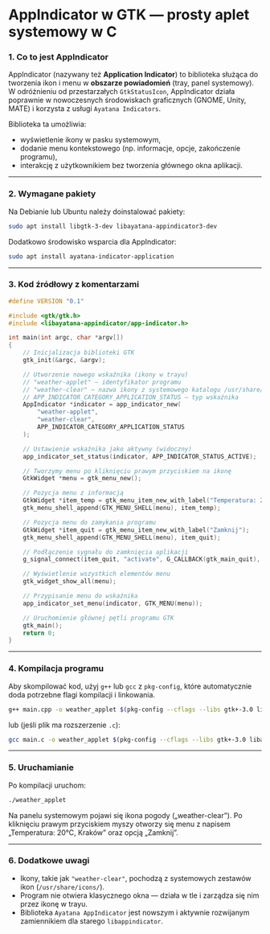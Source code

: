 # AppIndicator w GTK — prosty aplet systemowy w C

### **1. Co to jest AppIndicator**

AppIndicator (nazywany też **Application Indicator**) to biblioteka służąca do tworzenia ikon i menu w **obszarze powiadomień** (tray, panel systemowy).
W odróżnieniu od przestarzałych `GtkStatusIcon`, AppIndicator działa poprawnie w nowoczesnych środowiskach graficznych (GNOME, Unity, MATE) i korzysta z usługi `Ayatana Indicators`.

Biblioteka ta umożliwia:

* wyświetlenie ikony w pasku systemowym,
* dodanie menu kontekstowego (np. informacje, opcje, zakończenie programu),
* interakcję z użytkownikiem bez tworzenia głównego okna aplikacji.

---

### **2. Wymagane pakiety**

Na Debianie lub Ubuntu należy doinstalować pakiety:

```bash
sudo apt install libgtk-3-dev libayatana-appindicator3-dev
```

Dodatkowo środowisko wsparcia dla AppIndicator:

```bash
sudo apt install ayatana-indicator-application
```

---

### **3. Kod źródłowy z komentarzami**

```c
#define VERSION "0.1"

#include <gtk/gtk.h>
#include <libayatana-appindicator/app-indicator.h>

int main(int argc, char *argv[])
{
    // Inicjalizacja biblioteki GTK
    gtk_init(&argc, &argv);

    // Utworzenie nowego wskaźnika (ikony w trayu)
    // "weather-applet" – identyfikator programu
    // "weather-clear" – nazwa ikony z systemowego katalogu /usr/share/icons
    // APP_INDICATOR_CATEGORY_APPLICATION_STATUS – typ wskaźnika
    AppIndicator *indicator = app_indicator_new(
        "weather-applet",
        "weather-clear",
        APP_INDICATOR_CATEGORY_APPLICATION_STATUS
    );

    // Ustawienie wskaźnika jako aktywny (widoczny)
    app_indicator_set_status(indicator, APP_INDICATOR_STATUS_ACTIVE);

    // Tworzymy menu po kliknięciu prawym przyciskiem na ikonę
    GtkWidget *menu = gtk_menu_new();

    // Pozycja menu z informacją
    GtkWidget *item_temp = gtk_menu_item_new_with_label("Temperatura: 20°C, Kraków");
    gtk_menu_shell_append(GTK_MENU_SHELL(menu), item_temp);

    // Pozycja menu do zamykania programu
    GtkWidget *item_quit = gtk_menu_item_new_with_label("Zamknij");
    gtk_menu_shell_append(GTK_MENU_SHELL(menu), item_quit);

    // Podłączenie sygnału do zamknięcia aplikacji
    g_signal_connect(item_quit, "activate", G_CALLBACK(gtk_main_quit), NULL);

    // Wyświetlenie wszystkich elementów menu
    gtk_widget_show_all(menu);

    // Przypisanie menu do wskaźnika
    app_indicator_set_menu(indicator, GTK_MENU(menu));

    // Uruchomienie głównej pętli programu GTK
    gtk_main();
    return 0;
}
```

---

### **4. Kompilacja programu**

Aby skompilować kod, użyj `g++` lub `gcc` z `pkg-config`, które automatycznie doda potrzebne flagi kompilacji i linkowania.

```bash
g++ main.cpp -o weather_applet $(pkg-config --cflags --libs gtk+-3.0 libayatana-appindicator3-0.1)
```

lub (jeśli plik ma rozszerzenie `.c`):

```bash
gcc main.c -o weather_applet $(pkg-config --cflags --libs gtk+-3.0 libayatana-appindicator3-0.1)
```

---

### **5. Uruchamianie**

Po kompilacji uruchom:

```bash
./weather_applet
```

Na panelu systemowym pojawi się ikona pogody („weather-clear”).
Po kliknięciu prawym przyciskiem myszy otworzy się menu z napisem „Temperatura: 20°C, Kraków” oraz opcją „Zamknij”.

---

### **6. Dodatkowe uwagi**

* Ikony, takie jak `"weather-clear"`, pochodzą z systemowych zestawów ikon (`/usr/share/icons/`).
* Program nie otwiera klasycznego okna — działa w tle i zarządza się nim przez ikonę w trayu.
* Biblioteka `Ayatana AppIndicator` jest nowszym i aktywnie rozwijanym zamiennikiem dla starego `libappindicator`.
